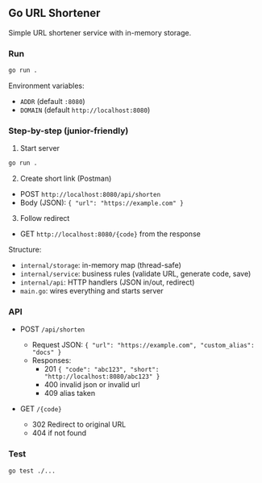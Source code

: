 ## Go URL Shortener

Simple URL shortener service with in-memory storage.

### Run

```bash
go run .
```

Environment variables:
- `ADDR` (default `:8080`)
- `DOMAIN` (default `http://localhost:8080`)

### Step-by-step (junior-friendly)

1) Start server
```bash
go run .
```
2) Create short link (Postman)
- POST `http://localhost:8080/api/shorten`
- Body (JSON): `{ "url": "https://example.com" }`

3) Follow redirect
- GET `http://localhost:8080/{code}` from the response

Structure:
- `internal/storage`: in-memory map (thread-safe)
- `internal/service`: business rules (validate URL, generate code, save)
- `internal/api`: HTTP handlers (JSON in/out, redirect)
- `main.go`: wires everything and starts server

### API

- POST `/api/shorten`
  - Request JSON: `{ "url": "https://example.com", "custom_alias": "docs" }`
  - Responses:
    - 201 `{ "code": "abc123", "short": "http://localhost:8080/abc123" }`
    - 400 invalid json or invalid url
    - 409 alias taken

- GET `/{code}`
  - 302 Redirect to original URL
  - 404 if not found

### Test

```bash
go test ./...
```


